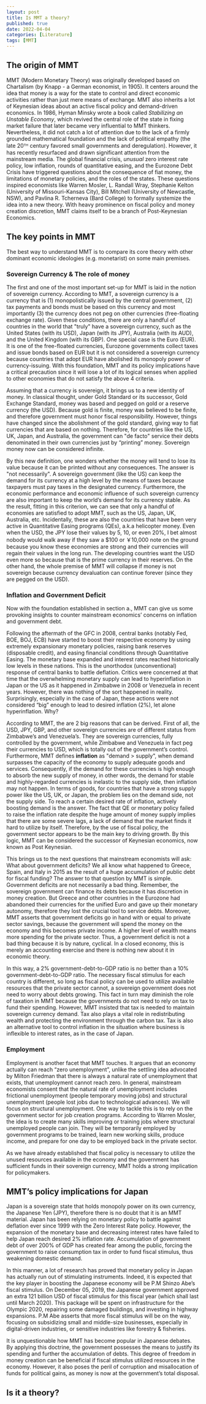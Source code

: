 ```yaml
---
layout: post
title: Is MMT a theory?
published: true
date: 2022-04-04
categories: [Literature]
tags: [MMT]
---
```


## The origin of MMT

MMT (Modern Monetary Theory) was originally developed based on Chartalism (by Knapp - a German economist, in 1905). It centers around the idea that money is a way for the state to control and direct economic activities rather than just mere means of exchange. MMT also inherits a lot of Keynesian ideas about an active fiscal policy and demand-driven economics. In 1986, Hyman Minsky wrote a book called *Stabilizing an Unstable Economy*, which revived the central role of the state in fixing market failure that later became very influential to MMT thinkers. Nevertheless, it did not catch a lot of attention due to the lack of a firmly grounded mathematical foundation and the lack of political empathy (the late 20ᵀᴴ century favored small governments and deregulation). However, it has recently resurfaced and drawn significant attention from the mainstream media. The global financial crisis, *unusual* zero interest rate policy, low inflation, rounds of quantitative easing, and the Eurozone Debt Crisis have triggered questions about the consequence of fiat money, the limitations of monetary policies, and the roles of the states. These questions inspired economists like Warren Mosler, L. Randall Wray, Stephanie Kelton (University of Missouri-Kansas City), Bill Mitchell (University of Newcastle, NSW), and Pavlina R. Tcherneva (Bard College) to formally systemize the idea into a new theory. With heavy prominence on fiscal policy and money creation discretion, MMT claims itself to be a branch of Post-Keynesian Economics. 

## The key points in MMT

The best way to understand MMT is to compare its core theory with other dominant economic ideologies (e.g. monetarist) on some main premises. 

### Sovereign Currency & The role of money

The first and one of the most important set-up for MMT is laid in the notion of sovereign currency. According to MMT, a sovereign currency is a currency that is (1) monopolistically issued by the central government, (2) tax payments and bonds must be based on this currency and most importantly (3) the currency does not peg on other currencies (free-floating exchange rate). Given these conditions, there are only a handful of countries in the world that "truly" have a sovereign currency, such as the United States (with its USD), Japan (with its JPY), Australia (with its AUD), and the United Kingdom (with its GBP). One special case is the Euro (EUR). It is one of the free-floated currencies, Eurozone governments collect taxes and issue bonds based on EUR but it is not considered a sovereign currency because countries that adopt EUR have abolished its monopoly power of currency-issuing. With this foundation, MMT and its policy implications have a critical precaution since it will lose a lot of its logical senses when applied to other economies that do not satisfy the above 4 criteria.

Assuming that a currency is sovereign, it brings us to a new identity of money. In classical thought, under Gold Standard or its successor, Gold Exchange Standard, money was based and pegged on gold or a reserve currency (the USD). Because gold is finite, money was believed to be finite, and therefore government must honor fiscal responsibility. However, things have changed since the abolishment of the gold standard, giving way to fiat currencies that are based on nothing. Therefore, for countries like the US, UK, Japan, and Australia, the government can "de facto" service their debts denominated in their own currencies just by “printing” money.  Sovereign money now can be considered infinite. 

By this new definition, one wonders whether the money will tend to lose its value because it can be printed without any consequences. The answer is "not necessarily". A sovereign government (like the US) can keep the demand for its currency at a high level by the means of taxes because taxpayers must pay taxes in the designated currency. Furthermore, the economic performance and economic influence of such sovereign currency are also important to keep the world’s demand for its currency stable. As the result, fitting in this criterion, we can see that only a handful of economies are satisfied to adopt MMT, such as the US, Japan, UK, Australia, etc. Incidentally, these are also the countries that have been very active in Quantitative Easing programs (QEs), a.k.a helicopter money. Even when the USD, the JPY lose their values by 5, 10, or even 20%, I bet almost nobody would walk away if they saw a $100 or ￥10,000 note on the ground because you know these economies are strong and their currencies will regain their values in the long run. The developing countries want the USD even more so because that is the prime currency in their reserves. On the other hand, the whole premise of MMT will collapse if money is not sovereign because currency devaluation can continue forever (since they are pegged on the USD).

### Inflation and Government Deficit

Now with the foundation established in section a., MMT can give us some provoking insights to counter mainstream economics’ concerns on inflation and government debt.

Following the aftermath of the GFC in 2008, central banks (notably Fed, BOE, BOJ, ECB) have started to boost their respective economy by using extremely expansionary monetary policies, raising bank reserves (disposable credit), and easing financial conditions through Quantitative Easing. The monetary base expanded and interest rates reached historically low levels in these nations. This is the unorthodox (unconventional) response of central banks to battle deflation. Critics were concerned at that time that the overwhelming monetary supply can lead to hyperinflation in Japan or the US as it happened in Zimbabwe in 2008 or Venezuela in recent years. However, there was nothing of the sort happened in reality. Surprisingly, especially in the case of Japan, these actions were not considered “big” enough to lead to desired inflation (2%), let alone hyperinflation. Why? 

According to MMT, the are 2 big reasons that can be derived. First of all, the USD, JPY, GBP, and other sovereign currencies are of different status from Zimbabwe’s and Venezuela’s. They are sovereign currencies, fully controlled by the government, while Zimbabwe and Venezuela in fact peg their currencies to USD, which is totally out of the government’s control. Furthermore, MMT defines **inflation** as "demand > supply",  when demand surpasses the capacity of the economy to supply adequate goods and services. Consequently, if the demand for these currencies is high enough to absorb the new supply of money, in other words, the demand for stable and highly-regarded currencies is inelastic to the supply side, then inflation may not happen. In terms of goods, for countries that have a strong supply power like the US, UK, or Japan, the problem lies on the demand side, not the supply side. To reach a certain desired rate of inflation, actively boosting demand is the answer. The fact that QE or monetary policy failed to raise the inflation rate despite the huge amount of money supply implies that there are some severe lags, a lack of demand that the market finds it hard to utilize by itself.  Therefore, by the use of fiscal policy, the government sector appears to be the main key to driving growth. By this logic, MMT can be considered the successor of Keynesian economics, now known as Post Keynesian.

This brings us to the next questions that mainstream economists will ask: What about government deficits? We all know what happened to Greece, Spain, and Italy in 2015 as the result of a huge accumulation of public debt for fiscal funding? The answer to that question by MMT is simple. Government deficits are not necessarily a bad thing. Remember, the sovereign government can finance its debts because it has discretion in money creation. But Greece and other countries in the Eurozone had abandoned their currencies for the unified Euro and gave up their monetary autonomy, therefore they lost the crucial tool to service debts. Moreover, MMT asserts that government deficits go in hand with or equal to private sector savings, because the government will spend the money on the economy and this becomes private income. A higher level of wealth means more spending for the private sector. Thus, a government deficit is not a bad thing because it is by nature, cyclical. In a closed economy, this is merely an accounting exercise and there is nothing new about it in economic theory.

In this way, a 2% government-debt-to-GDP ratio is no better than a 10% government-debt-to-GDP ratio. The necessary fiscal stimulus for each country is different, so long as fiscal policy can be used to utilize available resources that the private sector cannot, a sovereign government does not need to worry about debts growing. This fact in turn may diminish the role of taxation in MMT because the governments do not need to rely on tax to fund their spending. However, MMT insisted that tax is needed to maintain sovereign currency demand. Tax also plays a vital role in redistributing wealth and protecting the environment through the carbon tax. Tax is also an alternative tool to control inflation in the situation where business is inflexible to interest rates, as in the case of Japan. 

### Employment

Employment is another facet that MMT touches. It argues that an economy actually can reach “zero unemployment”, unlike the settling idea advocated by Milton Friedman that there is always a natural rate of unemployment that exists, that unemployment cannot reach zero. In general, mainstream economists consent that the natural rate of unemployment includes frictional unemployment (people temporary moving jobs) and structural unemployment (people lost jobs due to technological advances). We will focus on structural unemployment. One way to tackle this is to rely on the government sector for job creation programs. According to Warren Mosler, the idea is to create many skills improving or training jobs where structural unemployed people can join. They will be temporarily employed by government programs to be trained, learn new working skills, produce income, and prepare for one day to be employed back in the private sector. 

As we have already established that fiscal policy is necessary to utilize the unused resources available in the economy and the government has sufficient funds in their sovereign currency, MMT holds a strong implication for policymakers. 

## MMT’s policy implications for Japan

Japan is a sovereign state that holds monopoly power on its own currency, the Japanese Yen (JPY), therefore there is no doubt that it is an MMT material. Japan has been relying on monetary policy to battle against deflation ever since 1999 with the Zero Interest Rate policy. However, the expansion of the monetary base and decreasing interest rates have failed to help Japan reach desired 2% inflation rate. Accumulation of government debt of over 200% of GDP has created fear among the public, forcing the government to raise consumption tax in order to fund fiscal stimulus, thus weakening domestic demand.

In this manner, a lot of research has proved that monetary policy in Japan has actually run out of stimulating instruments. Indeed, it is expected that the key player in boosting the Japanese economy will be P.M Shinzo Abe’s fiscal stimulus. On December 05, 2019, the Japanese government approved an extra 121 billion USD of fiscal stimulus for this fiscal year (which shall last until March 2020). This package will be spent on infrastructure for the Olympic 2020, repairing some damaged buildings, and investing in highway expansions. P.M Abe asserts that more fiscal stimulus will be on the way, focusing on subsidizing small and middle-size businesses, especially in digital-driven industries, or sensitive industries like forestry & fisheries. 

It is unquestionable how MMT has become popular in Japanese debates. By applying this doctrine, the government possesses the means to justify its spending and further the accumulation of debts. This degree of freedom in money creation can be beneficial if fiscal stimulus utilized resources in the economy. However, it also poses the peril of corruption and misallocation of funds for political gains, as money is now at the government’s total disposal.

## Is it a theory?


